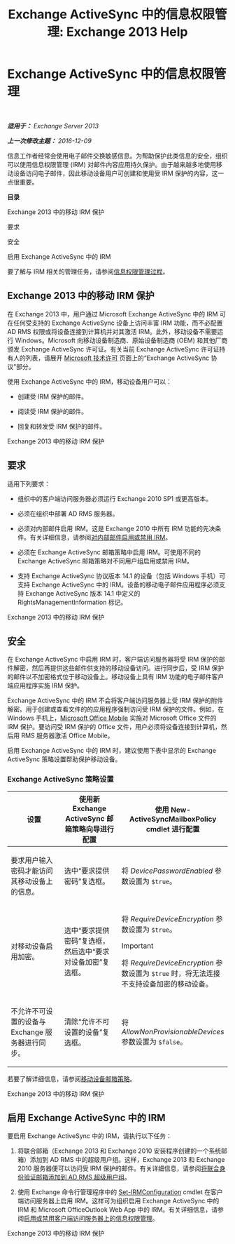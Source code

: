 ﻿---
title: 'Exchange ActiveSync 中的信息权限管理: Exchange 2013 Help'
TOCTitle: Exchange ActiveSync 中的信息权限管理
ms:assetid: ebf04460-4d61-4b00-86b9-85ec1dbbd6a1
ms:mtpsurl: https://technet.microsoft.com/zh-cn/library/Ff657743(v=EXCHG.150)
ms:contentKeyID: 50491910
ms.date: 01/11/2018
mtps_version: v=EXCHG.150
ms.translationtype: HT
---

# Exchange ActiveSync 中的信息权限管理

 

_**适用于：** Exchange Server 2013_

_**上一次修改主题：** 2016-12-09_

信息工作者经常会使用电子邮件交换敏感信息。为帮助保护此类信息的安全，组织可以使用信息权限管理 (IRM) 对邮件内容应用持久保护。由于越来越多地使用移动设备访问电子邮件，因此移动设备用户可创建和使用受 IRM 保护的内容，这一点很重要。

**目录**

Exchange 2013 中的移动 IRM 保护

要求

安全

启用 Exchange ActiveSync 中的 IRM

要了解与 IRM 相关的管理任务，请参阅[信息权限管理过程](information-rights-management-procedures-exchange-2013-help.md)。

## Exchange 2013 中的移动 IRM 保护

在 Exchange 2013 中，用户通过 Microsoft Exchange ActiveSync 中的 IRM 可在任何受支持的 Exchange ActiveSync 设备上访问丰富 IRM 功能，而不必配置 AD RMS 权限或将设备连接到计算机并对其激活 IRM。此外，移动设备不需要运行 Windows。Microsoft 向移动设备制造商、原始设备制造商 (OEM) 和其他厂商颁发 Exchange ActiveSync 许可证。有关当前 Exchange ActiveSync 许可证持有人的列表，请展开 [Microsoft 技术许可](https://go.microsoft.com/fwlink/p/?linkid=198562) 页面上的“Exchange ActiveSync 协议”部分。

使用 Exchange ActiveSync 中的 IRM，移动设备用户可以：

  - 创建受 IRM 保护的邮件。

  - 阅读受 IRM 保护的邮件。

  - 回复和转发受 IRM 保护的邮件。

Exchange 2013 中的移动 IRM 保护

## 要求

适用下列要求：

  - 组织中的客户端访问服务器必须运行 Exchange 2010 SP1 或更高版本。

  - 必须在组织中部署 AD RMS 服务器。

  - 必须对内部邮件启用 IRM。这是 Exchange 2010 中所有 IRM 功能的先决条件。有关详细信息，请参阅[对内部邮件启用或禁用 IRM](enable-or-disable-irm-for-internal-messages-exchange-2013-help.md)。

  - 必须在 Exchange ActiveSync 邮箱策略中启用 IRM。可使用不同的 Exchange ActiveSync 邮箱策略对不同用户组启用或禁用 IRM。

  - 支持 Exchange ActiveSync 协议版本 14.1 的设备（包括 Windows 手机）可支持 Exchange ActiveSync 中的 IRM。设备的移动电子邮件应用程序必须支持 Exchange ActiveSync 版本 14.1 中定义的 RightsManagementInformation 标记。

Exchange 2013 中的移动 IRM 保护

## 安全

在 Exchange ActiveSync 中启用 IRM 时，客户端访问服务器将受 IRM 保护的邮件解密，然后再提供这些邮件供支持的移动设备访问。进行同步后，受 IRM 保护的邮件以不加密格式位于移动设备上。移动设备上具有 IRM 功能的电子邮件客户端应用程序实施 IRM 保护。

Exchange ActiveSync 中的 IRM 不会将客户端访问服务器上受 IRM 保护的附件解密。用于创建或查看文件的的应用程序强制访问受 IRM 保护的文件。例如，在 Windows 手机上，[Microsoft Office Mobile](https://go.microsoft.com/fwlink/p/?linkid=205121) 实施对 Microsoft Office 文件的 IRM 保护。要访问受 IRM 保护的 Office 文件，用户必须将设备连接到计算机，然后用 RMS 服务器激活 Office Mobile。

启用 Exchange ActiveSync 中的 IRM 时，建议使用下表中显示的 Exchange ActiveSync 策略设置帮助保护移动设备。

### Exchange ActiveSync 策略设置

<table>
<colgroup>
<col style="width: 33%" />
<col style="width: 33%" />
<col style="width: 33%" />
</colgroup>
<thead>
<tr class="header">
<th>设置</th>
<th>使用新 Exchange ActiveSync 邮箱策略向导进行配置</th>
<th>使用 New-ActiveSyncMailboxPolicy cmdlet 进行配置</th>
</tr>
</thead>
<tbody>
<tr class="odd">
<td><p>要求用户输入密码才能访问其移动设备上的信息。</p></td>
<td><p>选中“要求提供密码”复选框。</p></td>
<td><p>将 <em>DevicePasswordEnabled</em> 参数设置为 <code>$true</code>。</p></td>
</tr>
<tr class="even">
<td><p>对移动设备启用加密。</p></td>
<td><p>选中“要求提供密码”复选框，然后选中“要求对设备加密”复选框。</p></td>
<td><p>将 <em>RequireDeviceEncryption</em> 参数设置为 <code>$true</code>。</p>

> [!important]
> 将 <em>RequireDeviceEncryption</em> 参数设置为 <code>$true</code> 时，将无法连接不支持设备加密的移动设备。

</td>
</tr>
<tr class="odd">
<td><p>不允许不可设置的设备与 Exchange 服务器进行同步。</p></td>
<td><p>清除“允许不可设置的设备”复选框。</p></td>
<td><p>将 <em>AllowNonProvisionableDevices</em> 参数设置为 <code>$false</code>。</p></td>
</tr>
</tbody>
</table>


若要了解详细信息，请参阅[移动设备邮箱策略](mobile-device-mailbox-policies-exchange-2013-help.md)。

Exchange 2013 中的移动 IRM 保护

## 启用 Exchange ActiveSync 中的 IRM

要启用 Exchange ActiveSync 中的 IRM，请执行以下任务：

1.  将联合邮箱（Exchange 2013 和 Exchange 2010 安装程序创建的一个系统邮箱）添加到 AD RMS 中的超级用户组。这样，Exchange 2013 和 Exchange 2010 服务器便可以访问受 IRM 保护的邮件。有关详细信息，请参阅[将联合身份验证邮箱添加到 AD RMS 超级用户组](add-the-federation-mailbox-to-the-ad-rms-super-users-group-exchange-2013-help.md)。

2.  使用 Exchange 命令行管理程序中的 [Set-IRMConfiguration](https://technet.microsoft.com/zh-cn/library/dd979792\(v=exchg.150\)) cmdlet 在客户端访问服务器上启用 IRM。这样可为组织启用 Exchange ActiveSync 中的 IRM 和 Microsoft OfficeOutlook Web App 中的 IRM。有关详细信息，请参阅[启用或禁用客户端访问服务器上的信息权限管理](enable-or-disable-information-rights-management-on-client-access-servers-exchange-2013-help.md)。

Exchange 2013 中的移动 IRM 保护

